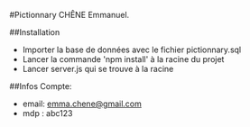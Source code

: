 #Pictionnary CHÊNE Emmanuel.
 
##Installation
* Importer la base de données avec le fichier pictionnary.sql
* Lancer la commande 'npm install' à la racine du projet
* Lancer server.js qui se trouve à la racine

##Infos
Compte:
* email: emma.chene@gmail.com
* mdp : abc123
